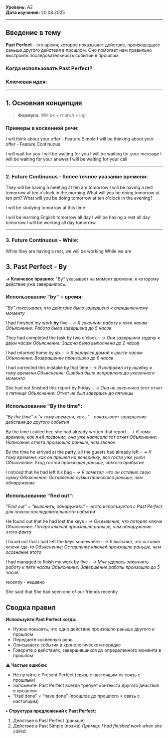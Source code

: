 
**Уровень:** A2  
**Дата изучения:** 20.08.2025  

---

## Введение в тему

**Past Perfect** - это время, которое показывает действие, произошедшее раньше другого действия в прошлом. Оно помогает нам правильно выстроить последовательность событий в прошлом.

### Когда использовать Past Perfect?


### Ключевая идея:


---

## 1. Основная концепция

> **Формула:** Will be + глагол + ing

### Примеры в косвенной речи:

I will think about your offer - Feature Simple 
I will be thinking about your offer - Feature Continuous

I will wait for you
I will be waiting for you
I will be waiting for your message
I will be waiting for your answer
I will be waiting for your call



---

### 2. Future Continuous - более точное указание времени:

They will be having a meeting at ten am tomorrow
I will be having a rest tomorrow at ten o'clock in the morning
What will you be doing tomorrow at ten pm?
What will you be doing tomorrow at ten o'clock in the evening?

I will be studying tomorrow at this time

I will be learning English tomorrow all day
I will be having a rest all day tomorrow
I will be working all day tomorrow

---
### 3. Future Continuous - While:

While they are having a rest, we will be working
While we are 

## 3. Past Perfect - By

**→ Ключевое правило:** "By" указывает на момент времени, к которому действие уже завершилось.

### Использование "by" + время:
*"By" показывает, что действие было завершено к определенному моменту*

I had finished my work **by** five - *→ Я закончил работу к пяти часам*
*Объяснение: Работа была завершена до 5 часов*

They had completed the task by two o'clock - *→ Они завершили задачу к двум часам*
*Объяснение: Задача была выполнена до 2 часов*

I had returned home by six - *→ Я вернулся домой к шести часам*
*Объяснение: Возвращение произошло до 6 часов*

I had corrected this mistake by that time - *→ Я исправил эту ошибку к тому времени*
*Объяснение: Ошибка была исправлена до указанного момента*

She had not finished this report by Friday - *→ Она не закончила этот отчет к пятнице*
*Объяснение: Отчет не был завершен до пятницы*

### Использование "By the time":
*"By the time" = "к тому времени, как..." - показывает завершение действия до другого события*

By the time i called her, she had already written that report - *→ К тому времени, как я ей позвонил, она уже написала тот отчет*
*Объяснение: Написание отчета произошло раньше, чем звонок*

By the time he arrived at the party, all the guests had already left - *→ К тому времени, как он пришел на вечеринку, все гости уже ушли*
*Объяснение: Уход гостей произошел раньше, чем его прибытие*

I noticed that he had left his bag - *→ Я заметил, что он оставил свою сумку*
*Объяснение: Оставление сумки произошло раньше, чем обнаружение*

### Использование "find out":
*"Find out" = "выяснить, обнаружить" - часто используется с Past Perfect для показа последовательности событий*

He found out that he had lost the keys - *→ Он выяснил, что потерял ключи*
*Объяснение: Потеря ключей произошла раньше, чем обнаружение этого факта*

I found out that i had left the keys somewhere - *→ Я выяснил, что оставил ключи где-то*
*Объяснение: Оставление ключей произошло раньше, чем осознание этого*

I had managed to finish my work by five - *→ Мне удалось закончить работу к пяти часам*
*Объяснение: Завершение работы произошло до 5 часов*

recently - недавно

She said that She had seen  one of our friends recently
## Сводка правил

**Используйте Past Perfect когда:**
- Нужно показать, что одно действие произошло раньше другого в прошлом
- Передаете косвенную речь
- Описываете события в хронологическом порядке
- Говорите о действиях, завершившихся до определенного момента в прошлом

**⚠ Частые ошибки:**
- Не путайте с Present Perfect (связь с настоящим vs связь с прошлым)
- Запомните: Past Perfect всегда требует контекста другого действия в прошлом
- "Had done" ≠ "have done" (прошлое до прошлого ≠ связь с настоящим)

**• Структура предложений с Past Perfect:**
1. Действие в Past Perfect (раньше)
2. Действие в Past Simple (позже)
*Пример: I had finished work when she called.*



